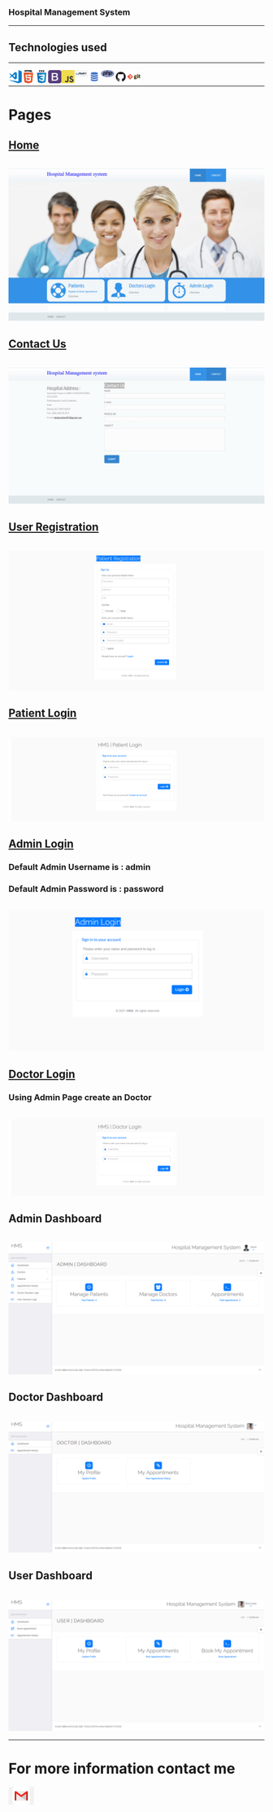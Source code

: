 ### Hospital Management System

---

## Technologies used 

---

<img align="left" alt="Visual Studio Code" width="26px" src="./readmehelper/visual-studio-code.png" />
<img align="left" alt="HTML5" width="26px" src="./readmehelper/html.png"/>
<img align="left" alt="CSS3" width="26px" src="./readmehelper/css.png" />
<img align="left" alt="bootstap" width="26px" src="readmehelper/bootstrap.png" />
<img align="left" alt="JavaScript" width="26px" src="./readmehelper/javascript.png" />
<img align="left" alt="JavaScript" width="26px" src="./readmehelper/jquery.png" />
<img align="left" alt="SQL" width="26px" src="./readmehelper/sql.png" />
<img align="left" alt="SQL" width="26px" src="./readmehelper/php.png" />
<img align="left" alt="GitHub" width="26px" src="./readmehelper/github.png" />
<img align="left" alt="Git" width="26px" src="./readmehelper/git.png" />

<br>

--- 

#  Pages

## <a href="http://hackclubhms.42web.io/" target="_blank" >Home</a>

<br>

<img  alt="Home"  src="./readmehelper/home.png" />

<br>

## <a href="http://hackclubhms.42web.io/contact.php" target="_blank" >Contact Us</a>

<br>

<img  alt="Home"  src="./readmehelper/Contact.png" />

<br>

## <a href="http://hackclubhms.42web.io/hms/registration.php" target="_blank" >User Registration</a>

<br>

<img  alt="User Registration"  src="./readmehelper/UserRegistration.png" />

<br>

## <a href="http://hackclubhms.42web.io/hms/user-login.php" target="_blank" >Patient Login</a>

<br>

<img  alt="Patient Login"  src="./readmehelper/PatientLogin.png" />

<br>
 
## <a href="http://hackclubhms.42web.io/hms/admin/" target="_blank" >Admin Login</a>

### Default Admin Username is : admin
### Default Admin Password is : password

<br>

<img  alt="Admin Login"  src="./readmehelper/AdminLogin.png" />

<br>

## <a href="http://hackclubhms.42web.io/hms/doctor/" target="_blank" >Doctor Login</a>

### Using Admin Page create an Doctor

<br>

<img  alt="Doctor Login"  src="./readmehelper/DoctorLogin.png" />

<br>

## Admin Dashboard

<br>

<img  alt="Admin Dashboard"  src="./readmehelper/AdminDashboard.png" />

<br>

## Doctor Dashboard

<br>

<img  alt="Doctor Dashboard"  src="./readmehelper/DoctorDashboard.png" />

<br>

## User Dashboard

<br>

<img  alt="Doctor Dashboard"  src="./readmehelper/UserDashboard.png" />

<br>



---

# For more information contact me

<a href="mailto:itsmeabjs@gmail.com">
<img align="left" alt="Git" width="50px" src="./readmehelper/gmail.png" />
</a>

